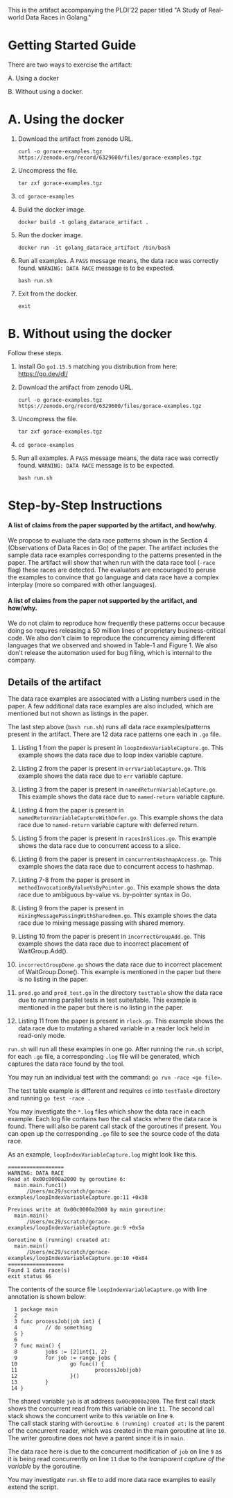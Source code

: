 
This is the artifact accompanying the PLDI'22 paper titled "A Study of Real-world Data Races in Golang."

#  Getting Started Guide

There are two ways to exercise the artifact: 

A. Using a docker

B. Without using a docker.

# A. Using the docker
1. Download the artifact from zenodo URL.

   `curl -o gorace-examples.tgz https://zenodo.org/record/6329600/files/gorace-examples.tgz`
2. Uncompress the file.
  
   `tar zxf gorace-examples.tgz`
3. `cd gorace-examples`
4. Build the docker image.
    
    `docker build -t golang_datarace_artifact .` 
5. Run the docker image.
  
   `docker run -it golang_datarace_artifact /bin/bash`
6. Run all examples. A `PASS` message means, the data race was correctly found. `WARNING: DATA RACE` message is to be expected.
   
   `bash run.sh`
7. Exit from the docker.
  
   `exit`

# B. Without using the docker
Follow these steps.
1. Install Go `go1.15.5` matching you distribution from here: https://go.dev/dl/
2. Download the artifact from zenodo URL.
  
   `curl -o gorace-examples.tgz https://zenodo.org/record/6329600/files/gorace-examples.tgz`
3. Uncompress the file.
  
   `tar zxf gorace-examples.tgz`
4. `cd gorace-examples`
5. Run all examples. A `PASS` message means, the data race was correctly found. `WARNING: DATA RACE` message is to be expected.
  
   `bash run.sh`


# Step-by-Step Instructions 
#### A list of claims from the paper supported by the artifact, and how/why.

We propose to evaluate the data race patterns shown in the Section 4 (Observations of Data Races in Go) of the paper.
The artifact includes the sample data race examples corresponding to the patterns presented in the paper. The artifact will show that when run with the data race tool (`-race` flag) these races are detected. The evaluators are encouraged to peruse the examples to convince that go language and data race have a complex interplay (more so compared with other languages). 

#### A list of claims from the paper not supported by the artifact, and how/why.

We do not claim to reproduce how frequently these patterns occur because doing so requires releasing a 50 million lines of proprietary business-critical code. We also don't claim to reproduce the concurrency aiming different languages that we observed and showed in Table-1 and Figure 1. We also don't release the automation used for bug filing, which is internal to the company.

## Details of the artifact
The data race examples are associated with a Listing numbers used in the paper. A few additional data race examples are also included, which are mentioned but not shown as listings in the paper.

The last step above (`bash run.sh`) runs all data race examples/patterns present in the artifact.
There are 12 data race patterns one each in `.go` file. 

1. Listing 1 from the paper is present in `loopIndexVariableCapture.go`. This example shows the data race due to loop index variable capture.

2. Listing 2 from the paper is present in `errVariableCapture.go`. This example shows the data race due to `err` variable capture.

3. Listing 3 from the paper is present in `namedReturnVariableCapture.go`. This example shows the data race due to `named-return` variable capture.

4. Listing 4 from the paper is present in `namedReturnVariableCaptureWithDefer.go`. This example shows the data race due to `named-return` variable capture with deferred return.

5. Listing 5 from the paper is present in `racesInSlices.go`. This example shows the data race due to concurrent access to a slice.

6. Listing 6 from the paper is present in `concurrentHashmapAccess.go`. This example shows the data race due to concurrent access to hashmap.

7. Listing 7-8 from the paper is present in `methodInvocationByValueVsByPointer.go`. This example shows the data race due to ambiguous by-value vs. by-pointer syntax in Go.

8. Listing 9 from the paper is present in `mixingMessagePassingWithSharedmem.go`. This example shows the data race due to mixing message passing with shared memory.

9. Listing 10 from the paper is present in `incorrectGroupAdd.go`. This example shows the data race due to incorrect placement of WaitGroup.Add().

10. `incorrectGroupDone.go` shows the data race due to incorrect placement of WaitGroup.Done(). This example is mentioned in the paper but there is no listing in the paper.

11. `prod.go` and `prod_test.go` in the directory `testTable` show the data race due to running parallel tests in test suite/table. This example is mentioned in the paper but there is no listing in the paper.

12. Listing 11 from the paper is present in `rlock.go`. This example shows the data race due to mutating a shared variable in a reader lock held in read-only mode.


`run.sh` will run all these examples in one go. After running the `run.sh` script, for each `.go` file, a corresponding `.log` file will be generated, which captures the data race found by the tool. 

You may run an individual test with the command: `go run -race <go file>`.

The test table example is different and requires `cd` into `testTable` directory and running `go test -race .`

You may investigate the `*.log` files which show the  data race in each example. Each log file contains two the call stacks where the data race is found. There will also be parent call stack of the goroutines if present.
You can open up the corresponding `.go` file to see the source code of the data race.

As an example, `loopIndexVariableCapture.log` might look like this.
```
==================
WARNING: DATA RACE
Read at 0x00c0000a2000 by goroutine 6:
  main.main.func1()
      /Users/mc29/scratch/gorace-examples/loopIndexVariableCapture.go:11 +0x38

Previous write at 0x00c0000a2000 by main goroutine:
  main.main()
      /Users/mc29/scratch/gorace-examples/loopIndexVariableCapture.go:9 +0x5a

Goroutine 6 (running) created at:
  main.main()
      /Users/mc29/scratch/gorace-examples/loopIndexVariableCapture.go:10 +0x84
==================
Found 1 data race(s)
exit status 66
```
The contents of the source file `loopIndexVariableCapture.go` with line annotation is shown below:
```
  1 package main
  2 
  3 func processJob(job int) {
  4         // do something
  5 }
  6 
  7 func main() {
  8         jobs := [2]int{1, 2}
  9         for job := range jobs {
 10                 go func() {
 11                         processJob(job)
 12                 }()
 13         }
 14 }
```
The shared variable `job` is at address `0x00c0000a2000`.
The first call stack shows the concurrent read from this variable on line `11`. The second call stack shows the concurrent write to this variable on line `9`.  
The call stack staring with `Goroutine 6 (running) created at:` is the parent of the concurrent reader, which was created in the main goroutine at line `10`. The writer goroutine does not have a parent since it is in `main`.

The data race here is due to the concurrent modification of `job` on line `9` as it is being read concurrently on line `11` due to the *transparent capture of the variable* by the goroutine.

You may investigate `run.sh` file to add more data race examples to easily extend the script.


